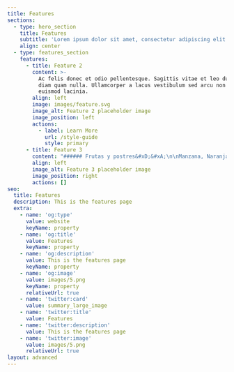 ```yaml
---
title: Features
sections:
  - type: hero_section
    title: Features
    subtitle: 'Lorem ipsum dolor sit amet, consectetur adipiscing elit.'
    align: center
  - type: features_section
    features:
      - title: Feature 2
        content: >-
          Ac felis donec et odio pellentesque. Sagittis vitae et leo duis ut
          diam quam nulla. Ullamcorper a lacus vestibulum sed arcu non odio
          euismod lacinia.
        align: left
        image: images/feature.svg
        image_alt: Feature 2 placeholder image
        image_position: left
        actions:
          - label: Learn More
            url: /style-guide
            style: primary
      - title: Feature 3
        content: "###### Frutas y postres&#xD;&#xA;\n\nManzana, Naranja, Uvas y Cerezas\r\nSandía, Platano, Piña y fresa\r\nDona, Helado y Rebanada de pastel\n\n<!---->\n\n*   Comida ràpida\r\n    Hamburguesa, Papas fritas y Hotdog\r\n    Pieza de pollo, Tacos y Rebanada de Pizza\n\n<!---->\n\n*   Flores y plantas\r\n    Girasol\r\n    Rosa\r\n    Orquidea\r\n    Flor Carnivora\r\n    Cactus y Nopal\n\n<!---->\n\n*   Dinosaurios\r\n    Estegosaurio\r\n    T-rex\r\n    Brontosaurio\r\n    Triceraptor\n\n<!---->\n\n*   Animales domésticos\r\n    Perro\r\n    Gato\r\n    Camaleón\r\n    Perico\r\n    Conejo\n\n<!---->\n\n*   7.Animales de granja\r\n    Gallina y pato\r\n    Cerdo\r\n    Vaca\r\n    Caballo\r\n    Oveja\n\n<!---->\n\n*   8.Animales marinos\r\n    Estrella de mar y Tortuga\r\n    Pez payaso\r\n    Pulpo\r\n    Tiburon\n\n<!---->\n\n*   Pokémon\r\n    Pokebola\r\n    Pikachu\r\n    Squirtle\r\n    Charmander\n\n######\n\n\\---Modulo 2---\n\n*   Animales salvajes\r\n    Jirafa\r\n    Lobo\r\n    Oso\r\n    Zorro\n\n<!---->\n\n*   Animales salvajes 2\r\n    Leopardo\r\n    León\r\n    Elefante\n\n<!---->\n\n*   Personajes favoritos\r\n    Mike\r\n    Olaf\r\n    Stich\r\n    Perry el ornitorrinco\n\n<!---->\n\n*   Personajes humanos\r\n    Rostros\r\n    Ropa\r\n    Accesorios\r\n    Herramientas de oficios\n\n<!---->\n\n*   Caricaturas\r\n    Jake\r\n    Finn\r\n    Escadalosos\n\n<!---->\n\n*   Personajes Mario Bros\r\n    Mario\r\n    Luigi\r\n    Joshi\r\n    Tod\n\n<!---->\n\n*   Más personajes\r\n    3 Minion\n    Bob esponja\r\n    Patricio\r\n    Bob esponja\r\n    Gary\r\n    Calamardo\n    Paw patrol\r\n    Rubble\r\n    Sky\r\n    Marshall\n\n###### ---Modulo 3---&#xD;\n\n*   Seres fantasticos\r\n    Unicornio\r\n    Dragón\r\n    Sirena\n"
        align: left
        image_alt: Feature 3 placeholder image
        image_position: right
        actions: []
seo:
  title: Features
  description: This is the features page
  extra:
    - name: 'og:type'
      value: website
      keyName: property
    - name: 'og:title'
      value: Features
      keyName: property
    - name: 'og:description'
      value: This is the features page
      keyName: property
    - name: 'og:image'
      value: images/5.png
      keyName: property
      relativeUrl: true
    - name: 'twitter:card'
      value: summary_large_image
    - name: 'twitter:title'
      value: Features
    - name: 'twitter:description'
      value: This is the features page
    - name: 'twitter:image'
      value: images/5.png
      relativeUrl: true
layout: advanced
---
```

